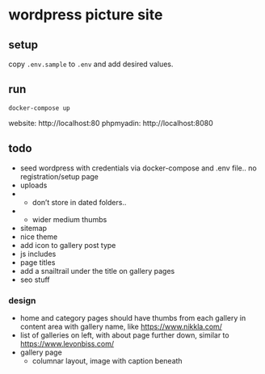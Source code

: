 # wordpress picture site

## setup

copy `.env.sample` to `.env` and add desired values.

## run

`docker-compose up`

website: http://localhost:80
phpmyadin: http://localhost:8080

## todo

- seed wordpress with credentials via docker-compose and .env file.. no registration/setup page
- uploads
- - don’t store in dated folders..
- - wider medium thumbs
- sitemap
- nice theme
- add icon to gallery post type
- js includes
- page titles
- add a snailtrail under the title on gallery pages
- seo stuff

### design

- home and category pages should have thumbs from each gallery in content area with gallery name, like https://www.nikkla.com/
- list of galleries on left, with about page further down, similar to https://www.levonbiss.com/
- gallery page
    - columnar layout, image with caption beneath
